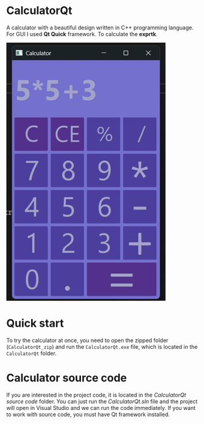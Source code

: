 # CalculatorQt
A calculator with a beautiful design written in C++ programming language. For GUI I used **Qt Quick** framework. To calculate the **exprtk**.

![Image alt](https://github.com/sh4man4ik/CalculatorQt/blob/main/CalculatorScreenshot.png)

# Quick start
To try the calculator at once, you need to open the zipped folder (`CalculatorQt_zip`) and run the `CalculatorQt.exe` file, which is located in the `CalculatorQt` folder.

# Calculator source code
If you are interested in the project code, it is located in the *CalculatorQt source code* folder. You can just run the *CalculatorQt.sln* file and the project will open in Visual Studio and we can run the code immediately. If you want to work with source code, you must have Qt framework installed.
